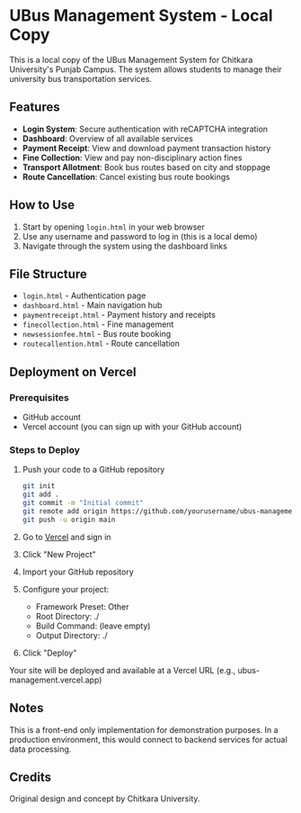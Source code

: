 # UBus Management System - Local Copy

This is a local copy of the UBus Management System for Chitkara University's Punjab Campus. The system allows students to manage their university bus transportation services.

## Features

- **Login System**: Secure authentication with reCAPTCHA integration
- **Dashboard**: Overview of all available services
- **Payment Receipt**: View and download payment transaction history
- **Fine Collection**: View and pay non-disciplinary action fines
- **Transport Allotment**: Book bus routes based on city and stoppage
- **Route Cancellation**: Cancel existing bus route bookings

## How to Use

1. Start by opening `login.html` in your web browser
2. Use any username and password to log in (this is a local demo)
3. Navigate through the system using the dashboard links

## File Structure

- `login.html` - Authentication page
- `dashboard.html` - Main navigation hub
- `paymentreceipt.html` - Payment history and receipts
- `finecollection.html` - Fine management
- `newsessionfee.html` - Bus route booking
- `routecallention.html` - Route cancellation

## Deployment on Vercel

### Prerequisites
- GitHub account
- Vercel account (you can sign up with your GitHub account)

### Steps to Deploy
1. Push your code to a GitHub repository
   ```bash
   git init
   git add .
   git commit -m "Initial commit"
   git remote add origin https://github.com/yourusername/ubus-management.git
   git push -u origin main
   ```

2. Go to [Vercel](https://vercel.com) and sign in
3. Click "New Project"
4. Import your GitHub repository
5. Configure your project:
   - Framework Preset: Other
   - Root Directory: ./
   - Build Command: (leave empty)
   - Output Directory: ./
6. Click "Deploy"

Your site will be deployed and available at a Vercel URL (e.g., ubus-management.vercel.app)

## Notes

This is a front-end only implementation for demonstration purposes. In a production environment, this would connect to backend services for actual data processing.

## Credits

Original design and concept by Chitkara University. 